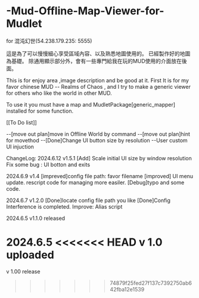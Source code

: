 # -Mud-Offline-Map-Viewer-for-Mudlet
for 混沌幻世(54.238.179.235: 5555)

這是為了可以慢慢細心享受區域內容、以及熟悉地圖使用的。
已經製作好的地圖為基礎。
除通用顯示部分外，會有一些專門給我在玩的MUD使用的介面放在後面。

This is for enjoy area ,image description and be good at it.
First It is for my favor chinese MUD -- Realms of Chaos , and I try to make a generic viewer for others who like the world in other MUD.

To use it you must have a map and MudletPackage[generic_mapper] installed for some function.


[[To Do list]]

--[move out plan]move in Offline World by command
--[move out plan]hint for movethod
--[Done]Change UI button size by resolution
--User custom UI injuction

ChangeLog:
2024.6.12
v1.5.1
  [Add] Scale initial UI size by window resolution
  Fix some bug : UI botton and exits
  
2024.6.9
v1.4
  [impreved]config file path: favor filename
  [improved] UI menu update. rescript code for managing more easiler.
  [Debug]typo and some code.

2024.6.7
v1.2.0
  [Done]locate config file path you like
  [Done]Config Interference is completed.
  Improve: Alias script
  
2024.6.5
v1.1.0 released

2024.6.5
<<<<<<< HEAD
v 1.0 uploaded
=======
v 1.00 release
>>>>>>> 74879f25fed27f137c7392750ab642fba12e1539
